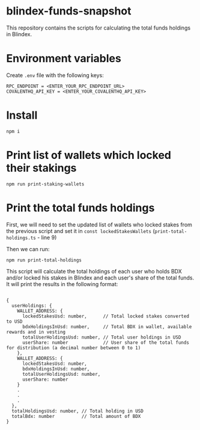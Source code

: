 # blindex-funds-snapshot

This repository contains the scripts for calculating the total funds holdings in Blindex.

# Environment variables
Create `.env` file with the following keys:
```
RPC_ENDPOINT = <ENTER_YOUR_RPC_ENDPOINT_URL>
COVALENTHQ_API_KEY = <ENTER_YOUR_COVALENTHQ_API_KEY>
```

# Install
```
npm i
```

# Print list of wallets which locked their stakings
```
npm run print-staking-wallets
```

# Print the total funds holdings

First, we will need to set the updated list of wallets who locked stakes from the previous script and set it in `const lockedStakesWallets` (`print-total-holdings.ts` - line 9) 

Then we can run:
```
npm run print-total-holdings
```

This script will calculate the total holdings of each user who holds BDX and/or locked his stakes in Blindex and each user's share of the total funds.
It will print the results in the following format:
```

{
  userHoldings: {
    WALLET_ADDRESS: {
      lockedStakesUsd: number,      // Total locked stakes converted to USD
      bdxHoldingsInUsd: number,     // Total BDX in wallet, available rewards and in vesting
      totalUserHoldingsUsd: number, // Total user holdings in USD
      userShare: number             // User share of the total funds for distribution (a decimal number between 0 to 1)
    },
    WALLET_ADDRESS: {
      lockedStakesUsd: number,
      bdxHoldingsInUsd: number,
      totalUserHoldingsUsd: number,
      userShare: number
    }
    .
    .
    .
  },
  totalHoldingsUsd: number, // Total holding in USD
  totalBdx: number          // Total amount of BDX
}
```
